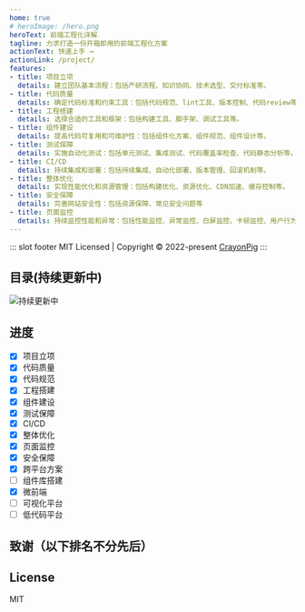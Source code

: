 ```yaml
---
home: true
# heroImage: /hero.png
heroText: 前端工程化详解
tagline: 力求打造一份开箱即用的前端工程化方案
actionText: 快速上手 →
actionLink: /project/
features:
- title: 项目立项
  details: 建立团队基本流程：包括产研流程、知识协同、技术选型、交付标准等。
- title: 代码质量
  details: 确定代码标准和约束工具：包括代码规范、lint工具、版本控制、代码review等。
- title: 工程搭建
  details: 选择合适的工具和框架：包括构建工具、脚手架、调试工具等。
- title: 组件建设
  details: 提高代码可复用和可维护性：包括组件化方案、组件规范、组件设计等。
- title: 测试保障
  details: 实施自动化测试：包括单元测试、集成测试、代码覆盖率检查、代码静态分析等。
- title: CI/CD
  details: 持续集成和部署：包括持续集成、自动化部署、版本管理、回滚机制等。
- title: 整体优化
  details: 实现性能优化和资源管理：包括构建优化、资源优化、CDN加速、缓存控制等。
- title: 安全保障
  details: 完善网站安全性：包括资源保障、常见安全问题等
- title: 页面监控
  details: 持续监控性能和异常：包括性能监控、异常监控、白屏监控、卡顿监控、用户行为监控等。
---
```


::: slot footer
 MIT Licensed | Copyright © 2022-present [CrayonPig](https://github.com/CrayonPig)
:::

## 目录(持续更新中)

![持续更新中](@assets/structure.png)

## 进度

- [x] 项目立项
- [x] 代码质量
- [x] 代码规范
- [x] 工程搭建
- [x] 组件建设
- [x] 测试保障
- [x] CI/CD
- [x] 整体优化
- [x] 页面监控
- [x] 安全保障
- [x] 跨平台方案
- [ ] 组件库搭建
- [x] 微前端
- [ ] 可视化平台
- [ ] 低代码平台

## 致谢（以下排名不分先后）

## License

MIT
